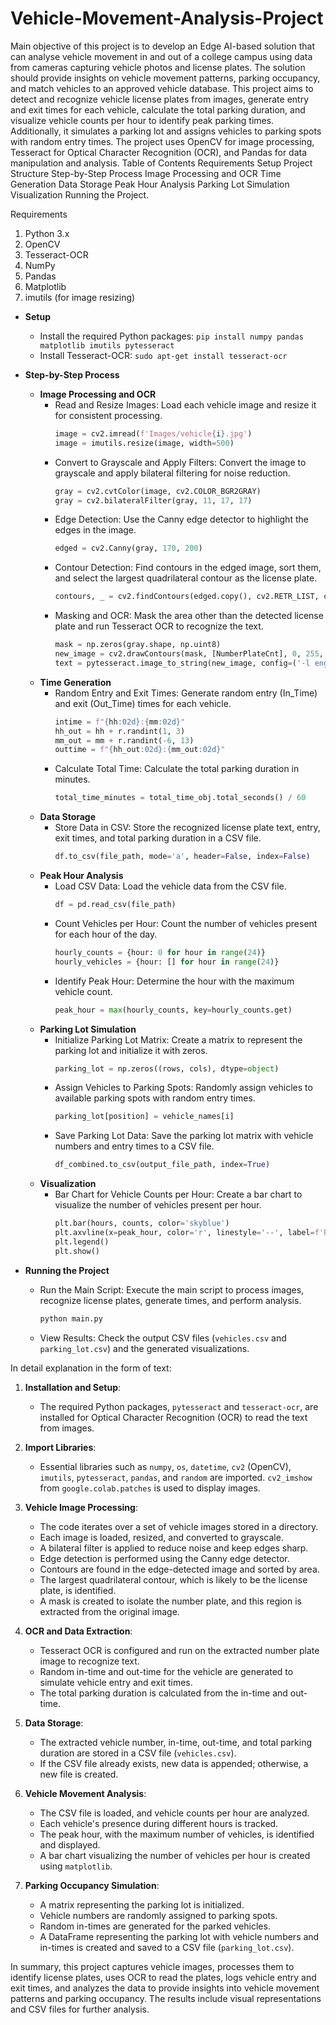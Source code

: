 # Vehicle-Movement-Analysis-Project
Main objective of this project is to develop an Edge AI-based solution that can analyse vehicle movement in and out of a college campus using data from cameras capturing vehicle photos and license plates. The solution should provide insights on vehicle movement patterns, parking occupancy, and match vehicles to an approved vehicle database.
This project aims to detect and recognize vehicle license plates from images, generate entry and exit times for each vehicle, calculate the total parking duration, and visualize vehicle counts per hour to identify peak parking times. Additionally, it simulates a parking lot and assigns vehicles to parking spots with random entry times. The project uses OpenCV for image processing, Tesseract for Optical Character Recognition (OCR), and Pandas for data manipulation and analysis. Table of Contents Requirements Setup Project Structure Step-by-Step Process Image Processing and OCR Time Generation Data Storage Peak Hour Analysis Parking Lot Simulation Visualization Running the Project.


Requirements

1. Python 3.x
2. OpenCV
3. Tesseract-OCR
4. NumPy
5. Pandas
6. Matplotlib
7. imutils (for image resizing)

- **Setup**
  - Install the required Python packages: `pip install numpy pandas matplotlib imutils pytesseract`
  - Install Tesseract-OCR: `sudo apt-get install tesseract-ocr`
  
- **Step-by-Step Process**
  - **Image Processing and OCR**
    - Read and Resize Images: Load each vehicle image and resize it for consistent processing.
      ```python
      image = cv2.imread(f'Images/vehicle{i}.jpg')
      image = imutils.resize(image, width=500)
      ```
    - Convert to Grayscale and Apply Filters: Convert the image to grayscale and apply bilateral filtering for noise reduction.
      ```python
      gray = cv2.cvtColor(image, cv2.COLOR_BGR2GRAY)
      gray = cv2.bilateralFilter(gray, 11, 17, 17)
      ```
    - Edge Detection: Use the Canny edge detector to highlight the edges in the image.
      ```python
      edged = cv2.Canny(gray, 170, 200)
      ```
    - Contour Detection: Find contours in the edged image, sort them, and select the largest quadrilateral contour as the license plate.
      ```python
      contours, _ = cv2.findContours(edged.copy(), cv2.RETR_LIST, cv2.CHAIN_APPROX_SIMPLE)
      ```
    - Masking and OCR: Mask the area other than the detected license plate and run Tesseract OCR to recognize the text.
      ```python
      mask = np.zeros(gray.shape, np.uint8)
      new_image = cv2.drawContours(mask, [NumberPlateCnt], 0, 255, -1)
      text = pytesseract.image_to_string(new_image, config=('-l eng --oem 1 --psm 3'))
      ```
  - **Time Generation**
    - Random Entry and Exit Times: Generate random entry (In_Time) and exit (Out_Time) times for each vehicle.
      ```python
      intime = f"{hh:02d}:{mm:02d}"
      hh_out = hh + r.randint(1, 3)
      mm_out = mm + r.randint(-6, 13)
      outtime = f"{hh_out:02d}:{mm_out:02d}"
      ```
    - Calculate Total Time: Calculate the total parking duration in minutes.
      ```python
      total_time_minutes = total_time_obj.total_seconds() / 60
      ```
  - **Data Storage**
    - Store Data in CSV: Store the recognized license plate text, entry, exit times, and total parking duration in a CSV file.
      ```python
      df.to_csv(file_path, mode='a', header=False, index=False)
      ```
  - **Peak Hour Analysis**
    - Load CSV Data: Load the vehicle data from the CSV file.
      ```python
      df = pd.read_csv(file_path)
      ```
    - Count Vehicles per Hour: Count the number of vehicles present for each hour of the day.
      ```python
      hourly_counts = {hour: 0 for hour in range(24)}
      hourly_vehicles = {hour: [] for hour in range(24)}
      ```
    - Identify Peak Hour: Determine the hour with the maximum vehicle count.
      ```python
      peak_hour = max(hourly_counts, key=hourly_counts.get)
      ```
  - **Parking Lot Simulation**
    - Initialize Parking Lot Matrix: Create a matrix to represent the parking lot and initialize it with zeros.
      ```python
      parking_lot = np.zeros((rows, cols), dtype=object)
      ```
    - Assign Vehicles to Parking Spots: Randomly assign vehicles to available parking spots with random entry times.
      ```python
      parking_lot[position] = vehicle_names[i]
      ```
    - Save Parking Lot Data: Save the parking lot matrix with vehicle numbers and entry times to a CSV file.
      ```python
      df_combined.to_csv(output_file_path, index=True)
      ```
  - **Visualization**
    - Bar Chart for Vehicle Counts per Hour: Create a bar chart to visualize the number of vehicles present per hour.
      ```python
      plt.bar(hours, counts, color='skyblue')
      plt.axvline(x=peak_hour, color='r', linestyle='--', label=f'Peak Hour: {peak_hour:02d}:00 - {peak_hour+1:02d}:00')
      plt.legend()
      plt.show()
      ```
  
- **Running the Project**
  - Run the Main Script: Execute the main script to process images, recognize license plates, generate times, and perform analysis.
    ```python
    python main.py
    ```
  - View Results: Check the output CSV files (`vehicles.csv` and `parking_lot.csv`) and the generated visualizations.

In detail explanation in the form of text:

1. **Installation and Setup**:
   - The required Python packages, `pytesseract` and `tesseract-ocr`, are installed for Optical Character Recognition (OCR) to read the text from images.

2. **Import Libraries**:
   - Essential libraries such as `numpy`, `os`, `datetime`, `cv2` (OpenCV), `imutils`, `pytesseract`, `pandas`, and `random` are imported. `cv2_imshow` from `google.colab.patches` is used to display images.

3. **Vehicle Image Processing**:
   - The code iterates over a set of vehicle images stored in a directory.
   - Each image is loaded, resized, and converted to grayscale.
   - A bilateral filter is applied to reduce noise and keep edges sharp.
   - Edge detection is performed using the Canny edge detector.
   - Contours are found in the edge-detected image and sorted by area.
   - The largest quadrilateral contour, which is likely to be the license plate, is identified.
   - A mask is created to isolate the number plate, and this region is extracted from the original image.

4. **OCR and Data Extraction**:
   - Tesseract OCR is configured and run on the extracted number plate image to recognize text.
   - Random in-time and out-time for the vehicle are generated to simulate vehicle entry and exit times.
   - The total parking duration is calculated from the in-time and out-time.

5. **Data Storage**:
   - The extracted vehicle number, in-time, out-time, and total parking duration are stored in a CSV file (`vehicles.csv`).
   - If the CSV file already exists, new data is appended; otherwise, a new file is created.

6. **Vehicle Movement Analysis**:
   - The CSV file is loaded, and vehicle counts per hour are analyzed.
   - Each vehicle's presence during different hours is tracked.
   - The peak hour, with the maximum number of vehicles, is identified and displayed.
   - A bar chart visualizing the number of vehicles per hour is created using `matplotlib`.

7. **Parking Occupancy Simulation**:
   - A matrix representing the parking lot is initialized.
   - Vehicle numbers are randomly assigned to parking spots.
   - Random in-times are generated for the parked vehicles.
   - A DataFrame representing the parking lot with vehicle numbers and in-times is created and saved to a CSV file (`parking_lot.csv`).

In summary, this project captures vehicle images, processes them to identify license plates, uses OCR to read the plates, logs vehicle entry and exit times, and analyzes the data to provide insights into vehicle movement patterns and parking occupancy. The results include visual representations and CSV files for further analysis.

